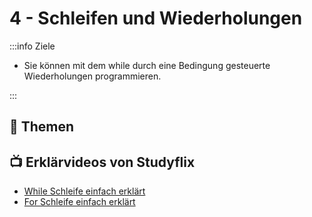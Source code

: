 # 4 - Schleifen und Wiederholungen

:::info Ziele

- Sie können mit dem while durch eine Bedingung gesteuerte Wiederholungen
  programmieren.

:::

## :open_book: Themen

<DocCardList />

## :tv: Erklärvideos von Studyflix

- [While Schleife einfach erklärt](https://studyflix.de/informatik/while-schleife-224)
- [For Schleife einfach erklärt](https://studyflix.de/informatik/for-schleife-226)
